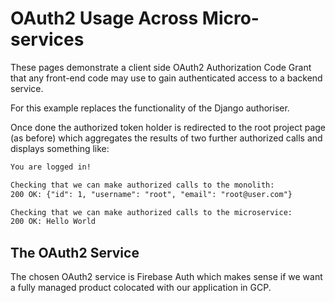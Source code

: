 # OAuth2 Usage Across Micro-services

These pages demonstrate a client side OAuth2 Authorization Code Grant that any front-end code may use to gain authenticated access to a backend service.

For this example replaces the functionality of the Django authoriser.

Once done the authorized token holder is redirected to the root project page (as before) which aggregates the results of two further authorized calls and displays something like:

```html
You are logged in!

Checking that we can make authorized calls to the monolith:
200 OK: {"id": 1, "username": "root", "email": "root@user.com"}

Checking that we can make authorized calls to the microservice:
200 OK: Hello World
```

## The OAuth2 Service
The chosen OAuth2 service is Firebase Auth which makes sense if we want a fully managed product colocated with our application in GCP.




